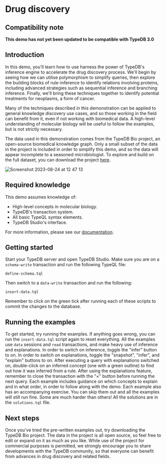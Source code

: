 # Drug discovery

## Compatibility note

**This demo has not yet been updated to be compatible with TypeDB 3.0**

## Introduction

In this demo, you'll learn how to use harness the power of TypeDB's inference engine to accelerate the drug discovery
process. We'll begin by seeing how we can utilise polymorphism to simplify queries, then explore the building blocks of
rule-inference to identify relations involving proteins, including advanced strategies such as sequential inference and
branching inference. Finally, we'll bring these techniques together to identify potential treatments for neoplasms, a
form of cancer.

Many of the techniques described in this demonstration can be applied to general knowledge discovery use cases, and so
those working in the field can benefit from it, even if not working with biomedical data. A high-level understanding of
molecular biology will be useful to follow the examples, but is not strictly necessary.

The data used in this demonstration comes from the TypeDB Bio project, an open-source biomedical knowledge graph. Only a
small subset of the data in the project is included in order to simplify this demo, and so the data will appear
incomplete to a seasoned microbiologist. To explore and build on the full dataset, you can download the project
[here](https://github.com/typedb-osi/typedb-bio).

![Screenshot 2023-08-24 at 12 47 13](https://github.com/james-whiteside/typedb-examples/assets/117453030/e7717db8-0a33-45f7-ba6c-f4fe70cf9fe9)

## Required knowledge

This demo assumes knowledge of:

- High-level concepts in molecular biology.
- TypeDB's transaction system.
- All basic TypeQL syntax elements.
- TypeDB Studio's interface.

For more information, please see our [documentation](https://typedb.com/docs/).

## Getting started

Start your TypeDB server and open TypeDB Studio. Make sure you are on a `schema-write` transaction and run the following
TypeQL file:

```define-schema.tql```

Then switch to a `data-write` transaction and run the following:

```insert-data.tql```

Remember to click on the green tick after running each of these scripts to commit the changes to the database.

## Running the examples

To get started, try running the examples. If anything goes wrong, you can run the `insert-data.tql` script again to
reset everything. All the examples use `data` sessions and `read` transactions, and make heavy use of inference and
explanations. In order to switch on inference, toggle the "infer" button to on. In order to switch on explanations,
toggle the "snapshot", "infer", and "explain" buttons to on. After executing a query with explanations switched on,
double-click on an inferred concept (one with a green outline) to find out how it was inferred from a rule. After using
the explanations feature, remember to close the transaction with the "×" button before running the next query. Each
example includes guidance on which concepts to explain and in what order, in order to follow along with the demo. Each
example also has an accompanying exercise. You can skip them out and all the examples will still run fine. Some are much
harder than others! All the solutions are in the `solutions.tql` file.

## Next steps

Once you've tried the pre-written examples out, try downloading the TypeDB Bio project. The data in the project is all
open source, so feel free to edit or expand on it as much as you like. While use of the project for commercial purposes
is permitted, we strongly encourage you to share developments with the TypeDB community, so that everyone can benefit
from advances in drug discovery and related fields.
